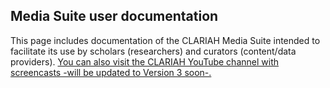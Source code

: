 Media Suite user documentation
---

This page includes documentation of the CLARIAH Media Suite intended to facilitate its use by scholars (researchers) and curators (content/data providers). [You can also visit the CLARIAH YouTube channel with screencasts -will be updated to Version 3 soon-.](https://www.youtube.com/results?search_query=clariah+screencasts)